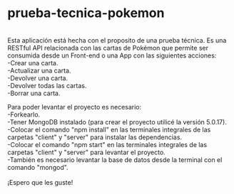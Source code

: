 # prueba-tecnica-pokemon
<br/>
  Esta aplicación está hecha con el proposito de una prueba técnica. Es una RESTful API relacionada con las cartas de Pokémon que permite ser
consumida desde un Front-end o una App con las siguientes acciones:
<br/>
-Crear una carta.
<br/>
-Actualizar una carta.
<br/>
-Devolver una carta.
<br/>
-Devolver todas las cartas.
<br/>
-Borrar una carta.

  Para poder levantar el proyecto es necesario: 
  <br/>
-Forkearlo.
<br/>
-Tener MongoDB instalado (para crear el proyecto utilicé la versión 5.0.17).
<br/>
-Colocar el comando "npm install" en las terminales integrales de las carpetas "client" y "server" para instalar las dependencias.
<br/>
-Colocar el comando "npm start" en las terminales integrales de las carpetas "client" y "server" para levantar el proyecto.
<br/>
-También es necesario levantar la base de datos desde la terminal con el comando "mongod".
<br/>
<br/>
¡Espero que les guste! 


